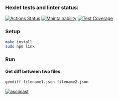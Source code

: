 ### Hexlet tests and linter status:
[![Actions Status](https://github.com/mrandrewer/frontend-project-46/workflows/hexlet-check/badge.svg)](https://github.com/mrandrewer/frontend-project-46/actions)
[![Maintainability](https://api.codeclimate.com/v1/badges/d84111bb81319aec2520/maintainability)](https://codeclimate.com/github/mrandrewer/frontend-project-46/maintainability)
[![Test Coverage](https://api.codeclimate.com/v1/badges/d84111bb81319aec2520/test_coverage)](https://codeclimate.com/github/mrandrewer/frontend-project-46/test_coverage)

### Setup
```bash
make install
sudo npm link
```

### Run
#### Get diff between two files
```bash
gendiff filename1.json filename2.json
```
[![asciicast](https://asciinema.org/a/mkM7YtIP9HlJnkb3o8mDBltUK.svg)](https://asciinema.org/a/mkM7YtIP9HlJnkb3o8mDBltUK)
